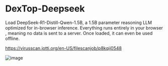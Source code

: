# DexTop-Deepseek
Load DeepSeek-R1-Distill-Qwen-1.5B, a 1.5B parameter reasoning LLM optimized for in-browser inference. Everything runs entirely in your browser , meaning no data is sent to a server. Once loaded, it can even be used offline.

https://virusscan.jotti.org/en-US/filescanjob/p8kqij0548


![image](https://github.com/user-attachments/assets/0ebbdb2f-0aac-49d3-b921-486dd53a1c82)

